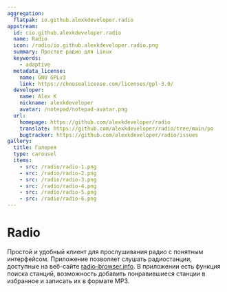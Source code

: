 ```yaml
---
aggregation:
  flatpak: io.github.alexkdeveloper.radio
appstream:
  id: cio.github.alexkdeveloper.radio
  name: Radio
  icon: /radio/io.github.alexkdeveloper.radio.png
  summary: Простое радио для Linux
  keywords:
    - adaptive
  metadata_license:
    name: GNU GPLv3
    link: https://choosealicense.com/licenses/gpl-3.0/
  developer:
    name: Alex K
    nickname: alexkdeveloper
    avatar: /notepad/notepad-avatar.png
  url:
    homepage: https://github.com/alexkdeveloper/radio
    translate: https://github.com/alexkdeveloper/radio/tree/main/po
    bugtracker: https://github.com/alexkdeveloper/radio/issues
gallery:
  title: Галерея
  type: carousel
  items:
    - src: /radio/radio-1.png
    - src: /radio/radio-2.png
    - src: /radio/radio-3.png
    - src: /radio/radio-4.png
    - src: /radio/radio-5.png
    - src: /radio/radio-6.png
---
```


# Radio

Простой и удобный клиент для прослушивания радио с понятным интерфейсом. Приложение позволяет слушать радиостанции, доступные на веб-сайте [radio-browser.info](https://radio-browser.info/). В приложении есть функция поиска станций, возможность добавить понравившиеся станции в избранное и записать их в формате MP3.

<AGWGallery />

<!--@include: @apps/_parts/install/content-flatpak.md-->
